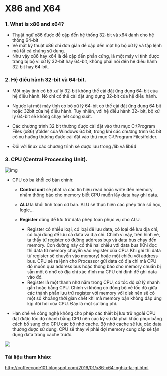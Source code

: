 # X86 and X64

### 1. What is x86 and x64?
- Thuật ngữ x86 được đề cập đến hệ thống 32-bit và x64 dành cho hệ thống 64-bit
- Về mặt kỹ thuật x86 chỉ đơn giản đề cập đến một họ bộ xử lý và tập lệnh mà tất cả chúng sử dụng.
- Như vậy x86 hay x64 là đề cập đến phần cứng, là một máy vi tính được trang bị bộ vi xử lý 32-bit hay 64-bit, không phải nói đến hệ điều hành 32-bit hay 64-bit.

### 2. Hệ điều hành 32-bit và 64-bit.
- Một máy tính có bộ xử lý 32-bit không thể cài đặt ứng dụng 64-bit của hệ điều hành. Nó chỉ có thể cài đặt ứng dụng 32-bit của hệ điều hành.

- Ngược lại một máy tính có bộ xử lý 64-bit có thể cài đặt ứng dụng 64 bit hoặc 32bit của hệ điều hành. Tuy nhiên, với hệ điều hành 32- bit, bộ xử lý 64-bit sẽ không chạy hết công suất.

- Các chương trình 32 bit thường được cài đặt vào thư mục C:\Program Files (x86) \folder của Windows 64 bit, trong khi các chương trình 64 bit có xu hướng thường được cài đặt vào thư mục C:\Program Files\folder.

- Đối với linux các chương trình sẽ được lưu trong /lib và lib64

### 3. CPU (Central Processing Unit).

![img](http://4.bp.blogspot.com/-rVmzi7kgprw/VpaWApaNJhI/AAAAAAAAADM/PYn_h8qt6D0/s320/simple_cpu_architecture.png)

- CPU có ba khối cơ bản chính: 
  - **Control unit** sẽ phát ra các tín hiệu read hoặc write đến memory nhằm thông báo cho memory biết CPU muốn lấy data hay ghi data. 

  - **ALU** là khối tính toán cơ bản. ALU sẽ thực hiện các phép tính số học, logic...

  - **Register** dùng để lưu trữ data phép toán phục vụ cho ALU. 
    - Register có nhiều loại, có loại để lưu data, có loại để lưu địa chỉ, có loại dùng để lưu cả data và địa chỉ. Chính vì vậy, trên hình vẽ, ta thấy từ register có đường address bus và data bus chạy đến memory. Con đường này có thể hai chiều với data bus (Khi đọc thì data từ memory chuyển vào register của CPU. Khi ghi thì data từ register sẽ chuyển vào memory) hoặc một chiều với address bus. CPU sẽ ra lệnh cho Processor gửi data có địa chỉ mà CPU đó muốn qua address bus hoặc thông báo cho memory chuẩn bị sẵn một ô nhớ có địa chỉ xác định mà CPU chỉ định để ghi data vào đó. 
    - Register là một thanh nhớ nằm trong CPU, có tốc độ xử lý nhanh gần hoặc bằng CPU. Chính vì không có đồng bộ về tốc độ giữa các thành phần lưu trữ register với memory với disk nên sẽ có một số khoảng thời gian chết khi mà memory bận không đáp ứng kịp đòi hỏi của CPU. Đây là một sự lãng phí.

- Hạn chế về công nghệ không cho phép các thiết bị lưu trữ ngoài CPU đạt được tốc độ nhanh bằng CPU nên các kỹ sư đã phải khắc phục bằng cách bổ sung cho CPU các bộ nhớ cache. Bộ nhớ cache sẽ lưu các data thường được sử dụng, CPU sẽ thay vì phải đợi memory cung cấp sẽ tận dụng data trong cache trước.

![](https://image.slidesharecdn.com/cutovnguynlhotngcpu-120407024039-phpapp02/95/cu-to-v-nguyn-l-hot-ng-cpu-36-728.jpg?cb=1333767045)

### Tài liệu tham khảo:

http://coffeecode101.blogspot.com/2016/01/x86-x64-nghia-la-gi.html
